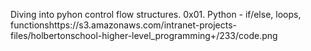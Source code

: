 Diving into pyhon control flow structures. 0x01. Python - if/else, loops, functionshttps://s3.amazonaws.com/intranet-projects-files/holbertonschool-higher-level_programming+/233/code.png
